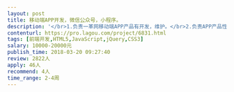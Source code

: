 ```yaml
---                
layout: post       
title: 移动端APP开发，微信公众号，小程序。           
description: '</br>1.负责一革网移动端APP产品有开发，维护。</br>2.负责APP产品性能优化，兼容性优化、故障排查</br>3.独立的完成开发.</br>4.根据产品运营反馈，改进产品，提升用户体验</br>'     
contenturl: https://pro.lagou.com/project/6831.html      
tags: [前端开发,HTML5,JavaScript,jQuery,CSS3]            
salary: 10000-20000元          
publish_time: 2018-03-20 09:27:40         
review: 2822人                   
apply: 46人                   
recommend: 4人                   
time_range: 2-4周              
---                 
```

